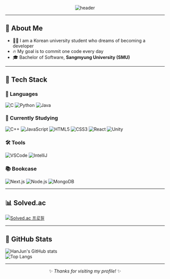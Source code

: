 <div align="center">

<!-- Header -->
![header](https://capsule-render.vercel.app/api?type=waving&color=gradient&customColorList=00BFFF,1E90FF,0000CD&height=280&section=header&text=SIYOUNG%27S%20GITHUB&fontSize=50&fontAlignY=40)

</div>

---

## 👀 About Me
- 🙋‍♂️ I am a Korean university student who dreams of becoming a developer  
- 🔥 My goal is to commit one code every day  
- 🎓 Bachelor of Software, **Sangmyung University (SMU)**  

---

## 🧱 Tech Stack

### 🚀 Languages
![C](https://img.shields.io/badge/C-A8B9CC?style=flat&logo=C&logoColor=white)
![Python](https://img.shields.io/badge/Python-3776AB?style=flat&logo=Python&logoColor=white)
![Java](https://img.shields.io/badge/Java-007396?style=flat&logo=java&logoColor=white)

### 📖 Currently Studying
![C++](https://img.shields.io/badge/C++-00599C?style=flat&logo=cplusplus&logoColor=white)
![JavaScript](https://img.shields.io/badge/JavaScript-F7DF1E?style=flat&logo=JavaScript&logoColor=black)
![HTML5](https://img.shields.io/badge/HTML5-E34F26?style=flat&logo=HTML5&logoColor=white)
![CSS3](https://img.shields.io/badge/CSS3-1572B6?style=flat&logo=CSS3&logoColor=white)
![React](https://img.shields.io/badge/React-20232a?style=flat&logo=react&logoColor=61DAFB)
![Unity](https://img.shields.io/badge/Unity-FFFFFF?style=flat&logo=unity&logoColor=black)

### 🛠️ Tools
![VSCode](https://img.shields.io/badge/Visual%20Studio%20Code-007ACC?style=flat&logo=Visual%20Studio%20Code&logoColor=white)
![IntelliJ](https://img.shields.io/badge/IntelliJ%20IDEA-161A36?style=flat&logo=Intellij%20IDEA&logoColor=white)

### 📚 Bookcase
![Next.js](https://img.shields.io/badge/Next.js-000000?style=flat&logo=nextdotjs&logoColor=white)
![Node.js](https://img.shields.io/badge/Node.js-5FA04E?style=flat&logo=nodedotjs&logoColor=white)
![MongoDB](https://img.shields.io/badge/MongoDB-47A248?style=flat&logo=mongodb&logoColor=white)

---

## 📊 Solved.ac
[![Solved.ac 프로필](http://mazassumnida.wtf/api/v2/generate_badge?boj=gkswns0429)](https://solved.ac/gkswns0429)

---

## 🤔 GitHub Stats
![HanJun's GitHub stats](https://github-readme-stats.vercel.app/api?username=HanJun-g0id&show_icons=true&theme=tokyonight)  
![Top Langs](https://github-readme-stats.vercel.app/api/top-langs/?username=HanJun-g0id&layout=compact&theme=tokyonight)

---

<div align="center">

✨ _Thanks for visiting my profile!_ ✨  

</div>
